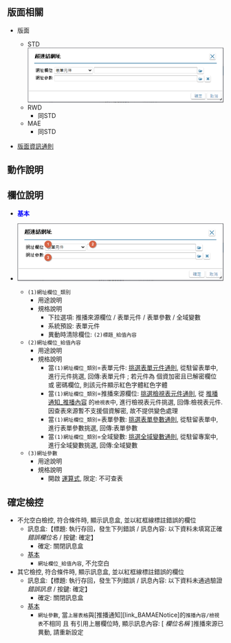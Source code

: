 ## <div id="layout">版面相關</div>
* 版面
    * STD</br>
        ![pic][image_linkurl]
    * RWD
        * 同STD
    * MAE</br>
        * 同STD

* [版面資訊通則][link_ruleother1]

## <div id="form-action">動作說明</div>


## <div id="object-desc">欄位說明</div>
* <p id="fieldbreak1" style="color:blue;font-weight:bold">基本</p>

* ![pic][image_linkurl_block1]
    * `(1)網址欄位_類別`
        * 用途說明
        * 規格說明
            * 下拉選項: 推播來源欄位 / 表單元件 / 表單參數 / 全域變數 
            * 系統預設: 表單元件
            * 異動時清除欄位: `(2)標題_給值內容`
    * `(2)網址欄位_給值內容`
        * 用途說明
        * 規格說明
            * 當`(1)網址欄位_類別`=表單元件: [挑選表單元件通則][link_ruledialog7], 從駐留表單中, 進行元件挑選, 回傳:表單元件 ; 若元件為 個資加密且已解密欄位 或 密碼欄位, 則該元件顯示紅色字體紅色字體
            * 當`(1)網址欄位_類別`=推播來源欄位: [挑選檢視表元件通則][link_ruledialog8], 從 [推播通知_推播內容][link_conentviewno] 的`檢視表`中, 進行檢視表元件挑選, 回傳:檢視表元件. 因查表來源暫不支援個資解密, 故不提供變色處理
            * 當`(1)網址欄位_類別`=表單參數: [挑選表單參數通則][link_ruledialog9], 從駐留表單中, 進行表單參數挑選, 回傳:表單參數
            * 當`(1)網址欄位_類別`=全域變數: [挑選全域變數通則][link_ruledialog10], 從駐留專案中, 進行全域變數挑選, 回傳:全域變數
    * `(3)網址參數`
        * 用途說明
        * 規格說明
            * 開啟 [運算式][link_Expression], 限定: 不可查表

## <div id="save-action">確定檢控</div>
* 不允空白檢控, 符合條件時, 顯示訊息盒, 並以紅框線標註錯誤的欄位
    * 訊息盒:【標題: 執行存回，發生下列錯誤 / 訊息內容: 以下資料未填寫正確 </n> *錯誤欄位名* / 按鍵: 確定】
        * 確定: 關閉訊息盒
    * [基本][link_fieldbreak1]
        * `網址欄位_給值內容`, 不允空白
* 其它檢控, 符合條件時, 顯示訊息盒, 並以紅框線標註錯誤的欄位
    * 訊息盒:【標題: 執行存回，發生下列錯誤 / 訊息內容: 以下資料未通過驗證 *錯誤訊息* / 按鍵: 確定】
        * 確定: 關閉訊息盒
    * [基本][link_fieldbreak1]
        * `網址參數`, 當`上層表格`與[推播通知][link_BAMAENotice]的`推播內容/檢視表`不相同 且 有引用上層欄位時, 顯示訊息內容: [ *欄位名稱* ]推播來源已異動, 請重新設定

<!-- 圖片 -->
[image_linkurl]:attachment/MAENotice-Link-URL.png
[image_linkurl_block1]:attachment/MAENotice-Link-URL-Block1.png

<!-- 超連結 -->
[link_fieldbreak1]:#fieldbreak1 "欄位說明/基本區塊"
[link_MAENotice_fieldbreak3]:README.md#fieldbreak3 "按鍵加註-推播通知/推播內容"
[link_conentviewno]:README.md#conentviewno "按鍵加註-推播通知/推播內容/檢視表"
[link_Expression]:Expression.md "運算式"

[link_ruleother1]:{1}/RulesOther/README#ruleother1 "共用通則_其它/版面資訊通則"

[link_ruledialog7]:{1}/RulesDialog/README#ruledialog7 "共用通則_開啟單據/挑選表單元件通則"
[link_ruledialog8]:{1}/RulesDialog/README#ruledialog8 "共用通則_開啟單據/挑選檢視表元件通則"
[link_ruledialog9]:{1}/RulesDialog/README#ruledialog9 "共用通則_開啟單據/挑選表單參數通則"
[link_ruledialog10]:{1}/RulesDialog/README#ruledialog10 "共用通則_開啟單據/挑選全域變數通則"